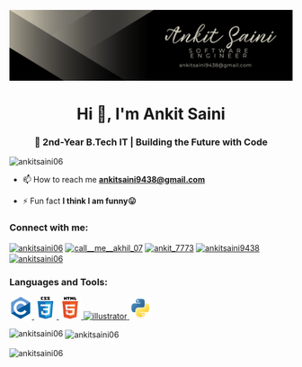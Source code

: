 ![logo](https://github.com/ankitsaini06/ankitsaini06/blob/main/banner.png)
<h1 align="center">Hi 👋, I'm Ankit Saini</h1>
<h3 align="center">🚀 2nd-Year B.Tech IT | Building the Future with Code</h3>

<p align="left"> <img src="https://komarev.com/ghpvc/?username=ankitsaini06&label=Profile%20views&color=0e75b6&style=flat" alt="ankitsaini06" /> </p>

- 📫 How to reach me **ankitsaini9438@gmail.com**

- ⚡ Fun fact **I think I am funny😛**

<h3 align="left">Connect with me:</h3>
<p align="left">
<a href="https://linkedin.com/in/ankitsaini06" target="blank"><img align="center" src="https://raw.githubusercontent.com/rahuldkjain/github-profile-readme-generator/master/src/images/icons/Social/linked-in-alt.svg" alt="ankitsaini06" height="30" width="40" /></a>
<a href="https://instagram.com/call__me__akhil_07" target="blank"><img align="center" src="https://raw.githubusercontent.com/rahuldkjain/github-profile-readme-generator/master/src/images/icons/Social/instagram.svg" alt="call__me__akhil_07" height="30" width="40" /></a>
<a href="https://www.codechef.com/users/ankit_7773" target="blank"><img align="center" src="https://cdn.jsdelivr.net/npm/simple-icons@3.1.0/icons/codechef.svg" alt="ankit_7773" height="30" width="40" /></a>
<a href="https://www.hackerrank.com/ankitsaini9438" target="blank"><img align="center" src="https://raw.githubusercontent.com/rahuldkjain/github-profile-readme-generator/master/src/images/icons/Social/hackerrank.svg" alt="ankitsaini9438" height="30" width="40" /></a>
<a href="https://auth.geeksforgeeks.org/user/ankitsaini06" target="blank"><img align="center" src="https://raw.githubusercontent.com/rahuldkjain/github-profile-readme-generator/master/src/images/icons/Social/geeks-for-geeks.svg" alt="ankitsaini06" height="30" width="40" /></a>
</p>

<h3 align="left">Languages and Tools:</h3>
<p align="left"> <a href="https://www.cprogramming.com/" target="_blank" rel="noreferrer"> <img src="https://raw.githubusercontent.com/devicons/devicon/master/icons/c/c-original.svg" alt="c" width="40" height="40"/> </a> <a href="https://www.w3schools.com/css/" target="_blank" rel="noreferrer"> <img src="https://raw.githubusercontent.com/devicons/devicon/master/icons/css3/css3-original-wordmark.svg" alt="css3" width="40" height="40"/> </a> <a href="https://www.w3.org/html/" target="_blank" rel="noreferrer"> <img src="https://raw.githubusercontent.com/devicons/devicon/master/icons/html5/html5-original-wordmark.svg" alt="html5" width="40" height="40"/> </a> <a href="https://www.adobe.com/in/products/illustrator.html" target="_blank" rel="noreferrer"> <img src="https://www.vectorlogo.zone/logos/adobe_illustrator/adobe_illustrator-icon.svg" alt="illustrator" width="40" height="40"/> </a> <a href="https://www.python.org" target="_blank" rel="noreferrer"> <img src="https://raw.githubusercontent.com/devicons/devicon/master/icons/python/python-original.svg" alt="python" width="40" height="40"/> </a> </p>

<p><img align="left" src="https://github-readme-stats.vercel.app/api/top-langs?username=ankitsaini06&show_icons=true&locale=en&layout=compact" alt="ankitsaini06" /></p>

<p>&nbsp;<img align="center" src="https://github-readme-stats.vercel.app/api?username=ankitsaini06&show_icons=true&locale=en" alt="ankitsaini06" /></p>

<p><img align="center" src="https://github-readme-streak-stats.herokuapp.com/?user=ankitsaini06&" alt="ankitsaini06" /></p>
